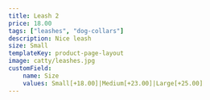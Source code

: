 ```yaml
---
title: Leash 2
price: 18.00
tags: ["leashes", "dog-collars"]
description: Nice leash
size: Small
templateKey: product-page-layout
image: catty/leashes.jpg
customField: 
    name: Size
    values: Small[+18.00]|Medium[+23.00]|Large[+25.00]
---
```

